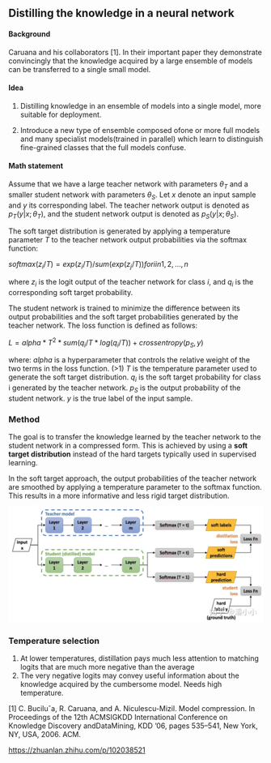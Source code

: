 ## Distilling the knowledge in a neural network

#### Background
Caruana and his collaborators [1]. In their important paper they demonstrate convincingly that the knowledge acquired by a large ensemble of models can be transferred to a single small model.

#### Idea
1. Distilling knowledge in an ensemble of models into a single model, more suitable for deployment.

2. Introduce a new type of ensemble composed ofone or more full models and many specialist models(trained in parallel) which learn to distinguish fine-grained classes that the full models confuse.

#### Math statement


Assume that we have a large teacher network with parameters $\theta_T$ and a smaller student network with parameters $\theta_S$. Let $x$ denote an input sample and $y$ its corresponding label. The teacher network output is denoted as $p_T(y|x;\theta_T)$, and the student network output is denoted as $p_S(y|x;\theta_S)$.

The soft target distribution is generated by applying a temperature parameter $T$ to the teacher network output probabilities via the softmax function:

$softmax(z_i/T) = exp(z_i/T) / sum(exp(z_j/T)) for i in {1, 2, ..., n}$


where $z_i$ is the logit output of the teacher network for class $i$, and $q_i$ is the corresponding soft target probability.

The student network is trained to minimize the difference between its output probabilities and the soft target probabilities generated by the teacher network. The loss function is defined as follows:

$L = alpha * T^2 * sum(q_i/T * log(q_i/T)) + crossentropy(p_S, y)$


where:
$alpha$ is a hyperparameter that controls the relative weight of the two terms in the loss function. (>1)
$T$ is the temperature parameter used to generate the soft target distribution.
$q_i$ is the soft target probability for class i generated by the teacher network.
$p_S$ is the output probability of the student network.
$y$ is the true label of the input sample.


### Method

The goal is to transfer the knowledge learned by the teacher network to the student network in a compressed form. This is achieved by using a **soft target distribution** instead of the hard targets typically used in supervised learning.

In the soft target approach, the output probabilities of the teacher network are smoothed by applying a temperature parameter to the softmax function. This results in a more informative and less rigid target distribution.

![499478dc346952a1f921a43f4cc6d3e3.webp](images/dis_knowledge.webp)
### Temperature selection

1. At lower temperatures, distillation pays much less attention to matching logits that are much more negative than the average
2. The very negative logits may convey useful information about the knowledge acquired by the cumbersome model. Needs high temperature.


[1] C. Buciluˇa, R. Caruana, and A. Niculescu-Mizil. Model compression. In Proceedings of the 12th ACMSIGKDD International Conference on Knowledge Discovery andDataMining, KDD ’06, pages 535–541, New York, NY, USA, 2006. ACM.

https://zhuanlan.zhihu.com/p/102038521 
